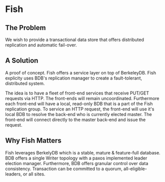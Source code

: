 # Fish

## The Problem

We wish to provide a transactional data store that offers distributed replication and automatic fail-over.

## A Solution

A proof of concept. Fish offers a service layer on top of BerkeleyDB. Fish explicity uses BDB's replication manager to create a fault-tolerant, distributed system.

The idea is to have a fleet of front-end services that receive PUT/GET requests via HTTP. The front-ends will remain uncoordinated. Furthermore each front-end will have a local, read-only BDB that is a part of the Fish replication group. To service an HTTP request, the front-end will use it's local BDB to resolve the back-end who is currently elected master. The front-end will connect directly to the master back-end and issue the request.

## Why Fish Matters

Fish leverages BerkelyDB which is a stable, mature & feature-full database. BDB offers a single Writer topology with a paxos implemented leader election manager. Furthermore, BDB offers granular control over data consistency. Transaction can be committed to a quorum, all-eligible-leaders, or all sites.
